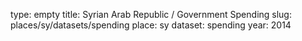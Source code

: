type: empty
title: Syrian Arab Republic / Government Spending
slug: places/sy/datasets/spending
place: sy
dataset: spending
year: 2014
